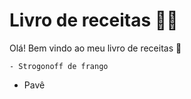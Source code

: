 # Livro de receitas :woman_cook:

Olá! Bem vindo ao meu livro de receitas :wave:

    - Strogonoff de frango

- Pavê
